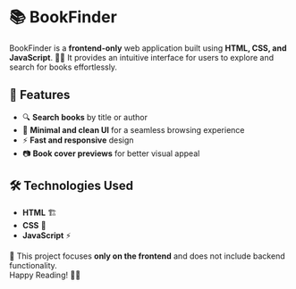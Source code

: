# 📚 BookFinder  

BookFinder is a **frontend-only** web application built using **HTML, CSS, and JavaScript**. 📖✨ It provides an intuitive interface for users to explore and search for books effortlessly.  

## 🚀 Features  
- 🔍 **Search books** by title or author  
- 🎨 **Minimal and clean UI** for a seamless browsing experience  
- ⚡ **Fast and responsive** design  
- 📷 **Book cover previews** for better visual appeal  

## 🛠️ Technologies Used  
- **HTML** 🏗️  
- **CSS** 🎨  
- **JavaScript** ⚡  

📌 This project focuses **only on the frontend** and does not include backend functionality.  
Happy Reading! 📖✨  
